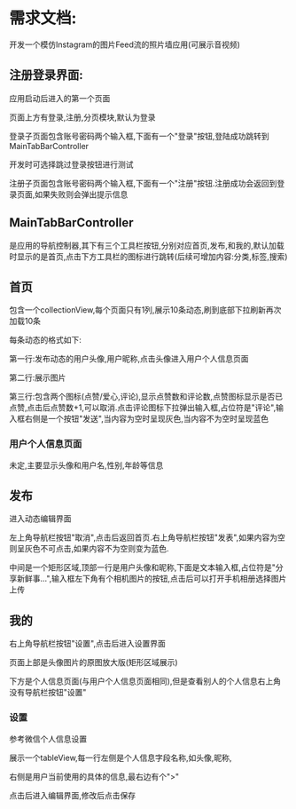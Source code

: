 # 需求文档:

开发一个模仿Instagram的图片Feed流的照片墙应用(可展示音视频)

## 注册登录界面:

应用启动后进入的第一个页面

页面上方有登录,注册,分页模块,默认为登录

登录子页面包含账号密码两个输入框,下面有一个"登录"按钮,登陆成功跳转到MainTabBarController

开发时可选择跳过登录按钮进行测试

注册子页面包含账号密码两个输入框,下面有一个"注册"按钮.注册成功会返回到登录页面,如果失败则会弹出提示信息

## MainTabBarController

是应用的导航控制器,其下有三个工具栏按钮,分别对应首页,发布,和我的,默认加载时显示的是首页,点击下方工具栏的图标进行跳转(后续可增加内容:分类,标签,搜索)

## 首页

包含一个collectionView,每个页面只有1列,展示10条动态,刷到底部下拉刷新再次加载10条

每条动态的格式如下:

第一行:发布动态的用户头像,用户昵称,点击头像进入用户个人信息页面

第二行:展示图片

第三行:包含两个图标(点赞/爱心,评论),显示点赞数和评论数,点赞图标显示是否已点赞,点击后点赞数+1,可以取消.点击评论图标下拉弹出输入框,占位符是"评论",输入框右侧是一个按钮"发送",当内容为空时呈现灰色,当内容不为空时呈现蓝色


### 用户个人信息页面

未定,主要显示头像和用户名,性别,年龄等信息

## 发布

进入动态编辑界面

左上角导航栏按钮"取消",点击后返回首页.右上角导航栏按钮"发表",如果内容为空则呈灰色不可点击,如果内容不为空则变为蓝色.

中间是一个矩形区域,顶部一行是用户头像和昵称,下面是文本输入框,占位符是"分享新鲜事...",输入框左下角有个相机图片的按钮,点击后可以打开手机相册选择图片上传

## 我的

右上角导航栏按钮"设置",点击后进入设置界面

页面上部是头像图片的原图放大版(矩形区域展示)

下方是个人信息页面(与用户个人信息页面相同),但是查看别人的个人信息右上角没有导航栏按钮"设置"

### 设置

参考微信个人信息设置

展示一个tableView,每一行左侧是个人信息字段名称,如头像,昵称,

右侧是用户当前使用的具体的信息,最右边有个">"

点击后进入编辑界面,修改后点击保存
